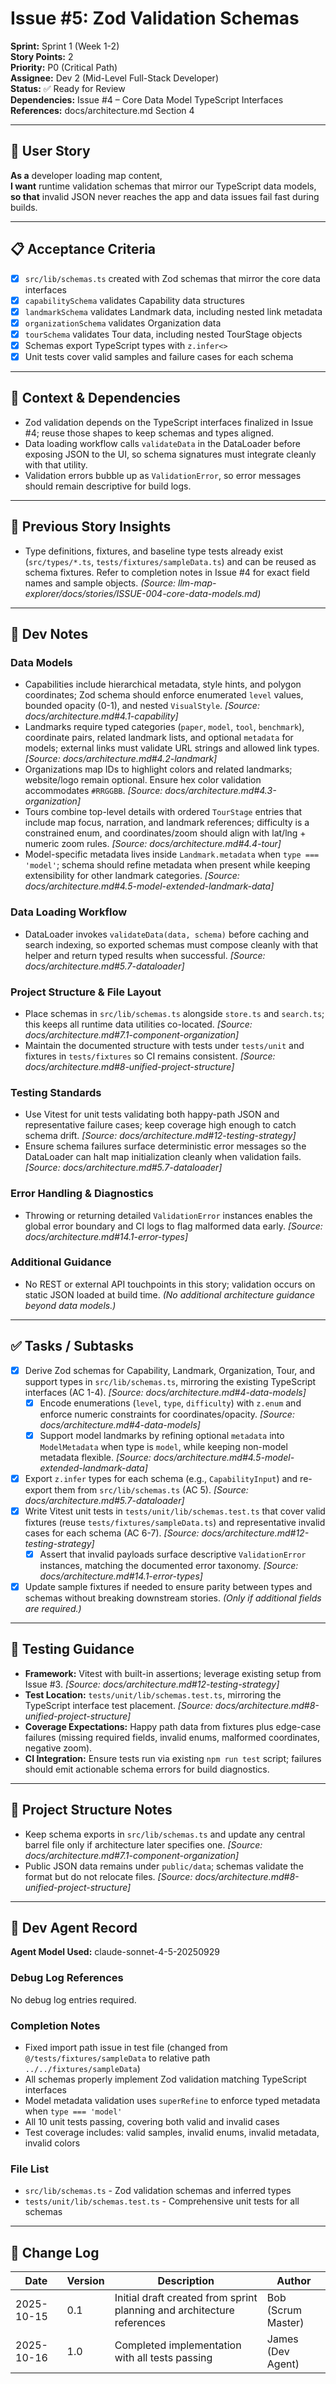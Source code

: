 # Issue #5: Zod Validation Schemas

**Sprint:** Sprint 1 (Week 1-2)  
**Story Points:** 2  
**Priority:** P0 (Critical Path)  
**Assignee:** Dev 2 (Mid-Level Full-Stack Developer)  
**Status:** ✅ Ready for Review  
**Dependencies:** Issue #4 – Core Data Model TypeScript Interfaces  
**References:** docs/architecture.md Section 4

---

## 📖 User Story

**As a** developer loading map content,  
**I want** runtime validation schemas that mirror our TypeScript data models,  
**so that** invalid JSON never reaches the app and data issues fail fast during builds.

---

## 📋 Acceptance Criteria

- [x] `src/lib/schemas.ts` created with Zod schemas that mirror the core data interfaces
- [x] `capabilitySchema` validates Capability data structures
- [x] `landmarkSchema` validates Landmark data, including nested link metadata
- [x] `organizationSchema` validates Organization data
- [x] `tourSchema` validates Tour data, including nested TourStage objects
- [x] Schemas export TypeScript types with `z.infer<>`
- [x] Unit tests cover valid samples and failure cases for each schema

---

## 🔗 Context & Dependencies

- Zod validation depends on the TypeScript interfaces finalized in Issue #4; reuse those shapes to keep schemas and types aligned.  
- Data loading workflow calls `validateData` in the DataLoader before exposing JSON to the UI, so schema signatures must integrate cleanly with that utility.  
- Validation errors bubble up as `ValidationError`, so error messages should remain descriptive for build logs.

---

## 🧠 Previous Story Insights

- Type definitions, fixtures, and baseline type tests already exist (`src/types/*.ts`, `tests/fixtures/sampleData.ts`) and can be reused as schema fixtures. Refer to completion notes in Issue #4 for exact field names and sample objects. *(Source: llm-map-explorer/docs/stories/ISSUE-004-core-data-models.md)*

---

## 🧩 Dev Notes

### Data Models

- Capabilities include hierarchical metadata, style hints, and polygon coordinates; Zod schema should enforce enumerated `level` values, bounded opacity (0-1), and nested `VisualStyle`. *[Source: docs/architecture.md#4.1-capability]*
- Landmarks require typed categories (`paper`, `model`, `tool`, `benchmark`), coordinate pairs, related landmark lists, and optional `metadata` for models; external links must validate URL strings and allowed link types. *[Source: docs/architecture.md#4.2-landmark]*
- Organizations map IDs to highlight colors and related landmarks; website/logo remain optional. Ensure hex color validation accommodates `#RRGGBB`. *[Source: docs/architecture.md#4.3-organization]*
- Tours combine top-level details with ordered `TourStage` entries that include map focus, narration, and landmark references; difficulty is a constrained enum, and coordinates/zoom should align with lat/lng + numeric zoom rules. *[Source: docs/architecture.md#4.4-tour]*
- Model-specific metadata lives inside `Landmark.metadata` when `type === 'model'`; schema should refine metadata when present while keeping extensibility for other landmark categories. *[Source: docs/architecture.md#4.5-model-extended-landmark-data]*

### Data Loading Workflow

- DataLoader invokes `validateData(data, schema)` before caching and search indexing, so exported schemas must compose cleanly with that helper and return typed results when successful. *[Source: docs/architecture.md#5.7-dataloader]*

### Project Structure & File Layout

- Place schemas in `src/lib/schemas.ts` alongside `store.ts` and `search.ts`; this keeps all runtime data utilities co-located. *[Source: docs/architecture.md#7.1-component-organization]*
- Maintain the documented structure with tests under `tests/unit` and fixtures in `tests/fixtures` so CI remains consistent. *[Source: docs/architecture.md#8-unified-project-structure]*

### Testing Standards

- Use Vitest for unit tests validating both happy-path JSON and representative failure cases; keep coverage high enough to catch schema drift. *[Source: docs/architecture.md#12-testing-strategy]*
- Ensure schema failures surface deterministic error messages so the DataLoader can halt map initialization cleanly when validation fails. *[Source: docs/architecture.md#5.7-dataloader]*

### Error Handling & Diagnostics

- Throwing or returning detailed `ValidationError` instances enables the global error boundary and CI logs to flag malformed data early. *[Source: docs/architecture.md#14.1-error-types]*

### Additional Guidance

- No REST or external API touchpoints in this story; validation occurs on static JSON loaded at build time. *(No additional architecture guidance beyond data models.)*

---

## ✅ Tasks / Subtasks

- [x] Derive Zod schemas for Capability, Landmark, Organization, Tour, and support types in `src/lib/schemas.ts`, mirroring the existing TypeScript interfaces (AC 1-4). *[Source: docs/architecture.md#4-data-models]*
  - [x] Encode enumerations (`level`, `type`, `difficulty`) with `z.enum` and enforce numeric constraints for coordinates/opacity. *[Source: docs/architecture.md#4-data-models]*
  - [x] Support model landmarks by refining optional `metadata` into `ModelMetadata` when type is `model`, while keeping non-model metadata flexible. *[Source: docs/architecture.md#4.5-model-extended-landmark-data]*
- [x] Export `z.infer` types for each schema (e.g., `CapabilityInput`) and re-export them from `src/lib/schemas.ts` (AC 5). *[Source: docs/architecture.md#5.7-dataloader]*
- [x] Write Vitest unit tests in `tests/unit/lib/schemas.test.ts` that cover valid fixtures (reuse `tests/fixtures/sampleData.ts`) and representative invalid cases for each schema (AC 6-7). *[Source: docs/architecture.md#12-testing-strategy]*
  - [x] Assert that invalid payloads surface descriptive `ValidationError` instances, matching the documented error taxonomy. *[Source: docs/architecture.md#14.1-error-types]*
- [x] Update sample fixtures if needed to ensure parity between types and schemas without breaking downstream stories. *(Only if additional fields are required.)*

---

## 🧪 Testing Guidance

- **Framework:** Vitest with built-in assertions; leverage existing setup from Issue #3. *[Source: docs/architecture.md#12-testing-strategy]*
- **Test Location:** `tests/unit/lib/schemas.test.ts`, mirroring the TypeScript interface test placement. *[Source: docs/architecture.md#8-unified-project-structure]*
- **Coverage Expectations:** Happy path data from fixtures plus edge-case failures (missing required fields, invalid enums, malformed coordinates, negative zoom).  
- **CI Integration:** Ensure tests run via existing `npm run test` script; failures should emit actionable schema errors for build diagnostics.

---

## 🧭 Project Structure Notes

- Keep schema exports in `src/lib/schemas.ts` and update any central barrel file only if architecture later specifies one. *[Source: docs/architecture.md#7.1-component-organization]*
- Public JSON data remains under `public/data`; schemas validate the format but do not relocate files. *[Source: docs/architecture.md#8-unified-project-structure]*

---

## 🤖 Dev Agent Record

**Agent Model Used:** claude-sonnet-4-5-20250929

### Debug Log References
No debug log entries required.

### Completion Notes
- Fixed import path issue in test file (changed from `@/tests/fixtures/sampleData` to relative path `../../fixtures/sampleData`)
- All schemas properly implement Zod validation matching TypeScript interfaces
- Model metadata validation uses `superRefine` to enforce typed metadata when `type === 'model'`
- All 10 unit tests passing, covering both valid and invalid cases
- Test coverage includes: valid samples, invalid enums, invalid metadata, invalid colors

### File List
- `src/lib/schemas.ts` - Zod validation schemas and inferred types
- `tests/unit/lib/schemas.test.ts` - Comprehensive unit tests for all schemas

---

## 📄 Change Log

| Date | Version | Description | Author |
|------|---------|-------------|--------|
| 2025-10-15 | 0.1 | Initial draft created from sprint planning and architecture references | Bob (Scrum Master) |
| 2025-10-16 | 1.0 | Completed implementation with all tests passing | James (Dev Agent) |
